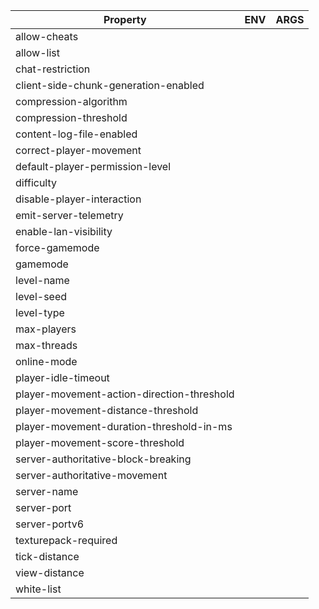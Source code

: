 
| Property | ENV | ARGS |
| -------- | --- | ---- |
| allow-cheats | | |
| allow-list | | |
| chat-restriction | | |
| client-side-chunk-generation-enabled | | |
| compression-algorithm | | |
| compression-threshold | | |
| content-log-file-enabled | | |
| correct-player-movement | | |
| default-player-permission-level | | |
| difficulty | | |
| disable-player-interaction | | |
| emit-server-telemetry | | |
| enable-lan-visibility | | |
| force-gamemode | | |
| gamemode | | |
| level-name | | |
| level-seed | | |
| level-type | | |
| max-players | | |
| max-threads | | |
| online-mode | | |
| player-idle-timeout | | |
| player-movement-action-direction-threshold | | |
| player-movement-distance-threshold | | |
| player-movement-duration-threshold-in-ms | | |
| player-movement-score-threshold | | |
| server-authoritative-block-breaking | | |
| server-authoritative-movement | | |
| server-name | | |
| server-port | | |
| server-portv6 | | |
| texturepack-required | | |
| tick-distance | | |
| view-distance | | |
| white-list | | |

